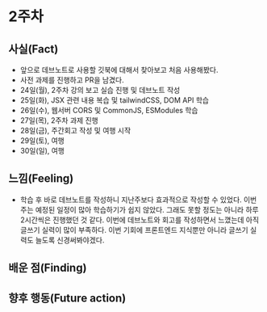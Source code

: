 # 2주차

## 사실(Fact)

- 앞으로 데브노트로 사용할 깃북에 대해서 찾아보고 처음 사용해봤다.
- 사전 과제를 진행하고 PR을 남겼다.
- 24일(월), 2주차 강의 보고 실습 진행 및 데브노트 작성
- 25일(화), JSX 관련 내용 복습 및 tailwindCSS, DOM API 학습
- 26일(수), 웹서버 CORS 및 CommonJS, ESModules 학습
- 27일(목), 2주차 과제 진행
- 28일(금), 주간회고 작성 및 여행 시작
- 29일(토), 여행
- 30일(일), 여행

## 느낌(Feeling)

- 학습 후 바로 데브노트를 작성하니 지난주보다 효과적으로 작성할 수 있었다. 이번주는 예정된 일정이 많아 학습하기가 쉽지 않았다. 그래도 못할 정도는 아니라 하루 2시간씩은 진행했던 것 같다. 이번에 데브노트와 회고를 작성하면서 느꼈는데 아직 글쓰기 실력이 많이 부족하다. 이번 기회에 프론트엔드 지식뿐만 아니라 글쓰기 실력도 늘도록 신경써봐야겠다.

## 배운 점(Finding)

## 향후 행동(Future action)
